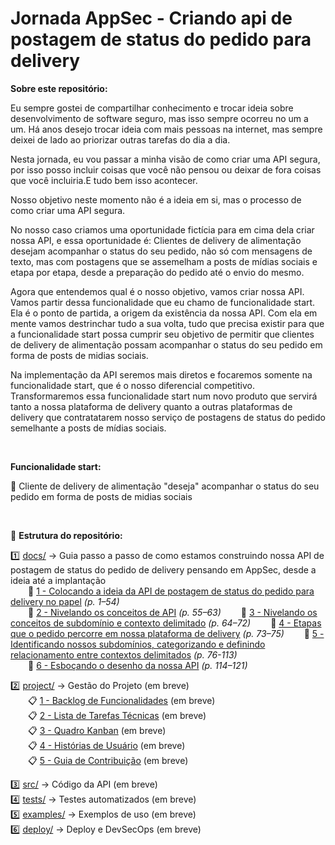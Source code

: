 # Jornada AppSec - Criando api de postagem de status do pedido para delivery

**Sobre este repositório:**

Eu sempre gostei de compartilhar conhecimento e trocar ideia sobre desenvolvimento de software seguro, mas isso sempre ocorreu no um a um. Há anos desejo trocar ideia com mais pessoas na internet, mas sempre deixei de lado ao priorizar outras tarefas do dia a dia.

Nesta jornada, eu vou passar a minha visão de como criar uma API segura, por isso posso incluir coisas que você não pensou ou deixar de fora coisas que você incluiria.E tudo bem isso acontecer.

Nosso objetivo neste momento não é a ideia em si, mas o processo de como criar uma API segura.  

No nosso caso criamos uma oportunidade fictícia para em cima dela criar nossa API, e essa oportunidade é: Clientes de delivery de alimentação desejam acompanhar o status do seu pedido, não só com mensagens de texto, mas com postagens que se assemelham a posts de mídias sociais e etapa por etapa, desde a preparação do pedido até o envio do mesmo. 

Agora que entendemos qual é o nosso objetivo, vamos criar nossa API. Vamos partir dessa funcionalidade que eu chamo de funcionalidade start. Ela é o ponto de partida, a origem da existência da nossa API. Com ela em mente vamos destrinchar tudo a sua volta, tudo que precisa existir para que a funcionalidade start possa cumprir seu objetivo de permitir que clientes de delivery de alimentação possam acompanhar o status do seu pedido em forma de posts de midias sociais.

Na implementação da API seremos mais diretos e focaremos somente na funcionalidade start, que é o nosso diferencial competitivo. Transformaremos essa funcionalidade start num novo produto que servirá tanto a nossa plataforma de delivery quanto a outras plataformas de delivery que contratatarem nosso serviço de postagens de status do pedido semelhante a posts de mídias sociais.

<br>

**Funcionalidade start:**

🎯 Cliente de delivery de alimentação "deseja" acompanhar o status do seu pedido em forma de posts de midias sociais 

<br>

📂 **Estrutura do repositório:**

1️⃣ [docs/](./docs) → Guia passo a passo de como estamos construindo nossa API de postagem de status do pedido de delivery pensando em AppSec, desde a ideia até a implantação  
  📄 [1 - Colocando a ideia da API de postagem de status do pedido para delivery no papel](./docs/1-Colocando-a-ideia-da-api-de-postagem-de-status-do-pedido-para-delivery-no-papel.pdf) *(p. 1–54)*  
  📄 [2 - Nivelando os conceitos de API](./docs/2-Nivelando-os-conceitos-de-API.pdf) *(p. 55–63)*
  📄 [3 - Nivelando os conceitos de subdomínio e contexto delimitado](./docs/3-Nivelando-os-conceitos-de-subdomínio-e-contexto-delimitado.pdf) *(p. 64–72)*
  📄 [4 - Etapas que o pedido percorre em nossa plataforma de delivery](./docs/4-Etapas-que-o-pedido-percorre-em-nossa-plataforma-de-delivery.pdf) *(p. 73–75)* 
  📄 [5 - Identificando nossos subdomínios, categorizando e definindo relacionamento entre contextos delimitados](./docs/5-Identificando-nossos-subdomínios-categorizando-e-definindo-relacionamento-entre-contextos-delimitados.pdf) *(p. 76-113)*  
  📄 [6 - Esboçando o desenho da nossa API](./docs/6-Esboçando-o-desenho-da-nossa-API.pdf) *(p. 114–121)* 

2️⃣ [project/](./project) → Gestão do Projeto (em breve)  
  📋 [1 - Backlog de Funcionalidades](./project/backlog.md) (em breve)  
  📋 [2 - Lista de Tarefas Técnicas](./project/tarefas.md) (em breve)  
  📋 [3 - Quadro Kanban](./project/kanban.md) (em breve)  
  📋 [4 - Histórias de Usuário](./project/historias-de-usuario.md) (em breve)  
  📋 [5 - Guia de Contribuição](./project/contribuicao.md) (em breve)  

3️⃣ [src/](./src) → Código da API (em breve)  
4️⃣ [tests/](./tests) → Testes automatizados (em breve)  
5️⃣ [examples/](./examples) → Exemplos de uso (em breve)  
6️⃣ [deploy/](./deploy) → Deploy e DevSecOps (em breve)  
